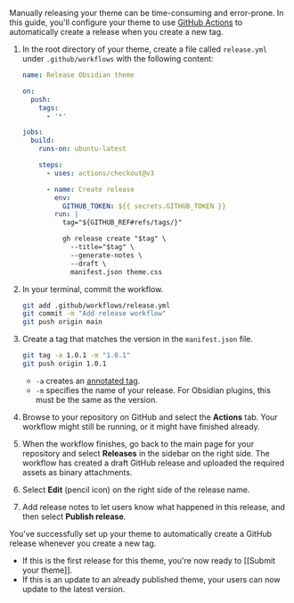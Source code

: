 Manually releasing your theme can be time-consuming and error-prone. In this guide, you'll configure your theme to use [GitHub Actions](https://github.com/features/actions) to automatically create a release when you create a new tag.

1. In the root directory of your theme, create a file called `release.yml` under `.github/workflows` with the following content:

   ```yml
   name: Release Obsidian theme

   on:
     push:
       tags:
         - '*'

   jobs:
     build:
       runs-on: ubuntu-latest

       steps:
         - uses: actions/checkout@v3

         - name: Create release
           env:
             GITHUB_TOKEN: ${{ secrets.GITHUB_TOKEN }}
           run: |
             tag="${GITHUB_REF#refs/tags/}"

             gh release create "$tag" \
               --title="$tag" \
               --generate-notes \
               --draft \
               manifest.json theme.css
   ```

2. In your terminal, commit the workflow.

   ```bash
   git add .github/workflows/release.yml
   git commit -m "Add release workflow"
   git push origin main
   ```

3. Create a tag that matches the version in the `manifest.json` file.

   ```bash
   git tag -a 1.0.1 -m "1.0.1"
   git push origin 1.0.1
   ```

   - `-a` creates an [annotated tag](https://git-scm.com/book/en/v2/Git-Basics-Tagging#_creating_tags).
   - `-m` specifies the name of your release. For Obsidian plugins, this must be the same as the version.

4. Browse to your repository on GitHub and select the **Actions** tab. Your workflow might still be running, or it might have finished already.

5. When the workflow finishes, go back to the main page for your repository and select **Releases** in the sidebar on the right side. The workflow has created a draft GitHub release and uploaded the required assets as binary attachments.

6. Select **Edit** (pencil icon) on the right side of the release name.

7. Add release notes to let users know what happened in this release, and then select **Publish release**.

You've successfully set up your theme to automatically create a GitHub release whenever you create a new tag.

- If this is the first release for this theme, you're now ready to [[Submit your theme]].
- If this is an update to an already published theme, your users can now update to the latest version.
